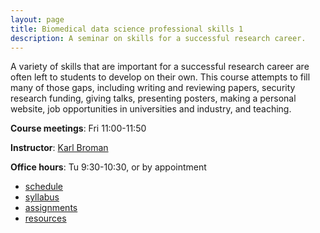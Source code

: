 ```yaml
---
layout: page
title: Biomedical data science professional skills 1
description: A seminar on skills for a successful research career.
---
```


A variety of skills that are important for a successful research
career are often left to students to develop on their own. This course
attempts to fill many of those gaps, including writing and reviewing
papers, security research funding, giving talks, presenting posters,
making a personal website, job opportunities in universities and
industry, and teaching.

**Course meetings**: Fri 11:00-11:50

**Instructor**: [Karl Broman](https://kbroman.org)

**Office hours**: Tu 9:30-10:30, or by appointment

- [schedule](schedule.html)
- [syllabus](syllabus.html)
- [assignments](assignments.html)
- [resources](resources.html)

